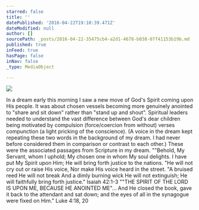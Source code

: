 ```yaml
---
starred: false
title: ''
datePublished: '2016-04-22T19:10:39.471Z'
dateModified: null
author: []
sourcePath: _posts/2016-04-22-35475cb4-a2d1-4678-b038-07f41153b19b.md
published: true
inFeed: true
hasPage: false
inNav: false
_type: MediaObject

---
```

![](https://the-grid-user-content.s3-us-west-2.amazonaws.com/95f5e402-b354-4103-ab49-b6573203c066.jpg)

In a dream early this morning I saw a new move of God's Spirit coming upon His people. It was about chosen vessels becoming more genuinely anointed to "share and sit down" rather than "stand up and shout". Spiritual leaders needed to understand the vast difference between God's dear children being motivated by compulsion (force/coercion from without) verses compunction (a light pricking of the conscience). (A voice in the dream kept repeating these two words in the background of my dream. I had never before considered them in comparison or contrast to each other.) These were the associated passages from Scripture in my dream. ""Behold, My Servant, whom I uphold; My chosen one in whom My soul delights. I have put My Spirit upon Him; He will bring forth justice to the nations. "He will not cry out or raise His voice, Nor make His voice heard in the street. "A bruised reed He will not break And a dimly burning wick He will not extinguish; He will faithfully bring forth justice." Isaiah 42:1-3 ""THE SPIRIT OF THE LORD IS UPON ME, BECAUSE HE ANOINTED ME"... And He closed the book, gave it back to the attendant and sat down; and the eyes of all in the synagogue were fixed on Him." Luke 4:18, 20